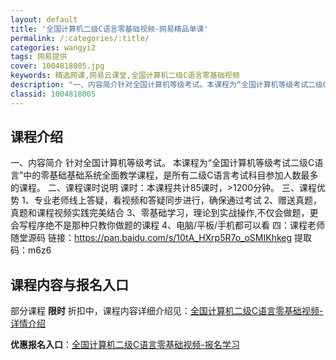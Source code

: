 ```yaml
---
layout: default
title: '全国计算机二级C语言零基础视频-网易精品单课'
permalink: /:categories/:title/
categories: wangyi2
tags: 网易提供
cover: 1004818005.jpg
keywords: 精选网课,网易云课堂,全国计算机二级C语言零基础视频
description: "一、内容简介针对全国计算机等级考试。本课程为“全国计算机等级考试二级C语言”中的零基础基础系统全面教学课程，是所有二级C语言考试科目参加人数最多的课程。二、课程课时说明课时：本课程共计85课"
classid: 1004818005
---
```


## 课程介绍

一、内容简介
    针对全国计算机等级考试。
    本课程为“全国计算机等级考试二级C语言”中的零基础基础系统全面教学课程，是所有二级C语言考试科目参加人数最多的课程。
二、课程课时说明
    课时：本课程共计85课时，>1200分钟。
三、课程优势
    1、专业老师线上答疑，看视频和答疑同步进行，确保通过考试
    2、赠送真题，真题和课程视频实践完美结合
    3、零基础学习，理论到实战操作,不仅会做题，更会写程序绝不是那种只教你做题的课程
    4、电脑/平板/手机都可以看
四：课程老师随堂源码
链接：https://pan.baidu.com/s/10tA_HXrp5R7o_oSMIKhkeg 提取码：m6z6

## 课程内容与报名入口

部分课程 **限时** 折扣中，课程内容详细介绍见：[全国计算机二级C语言零基础视频-详情介绍](https://study.163.com/course/introduction/1004818005.htm?share=1&shareId=1025206652&utm_campaign=share&utm_medium=iphoneShare&utm_source=&utm_u=1025206652)

**优惠报名入口**：[全国计算机二级C语言零基础视频-报名学习](https://study.163.com/course/introduction/1004818005.htm?share=1&shareId=1025206652&utm_campaign=share&utm_medium=iphoneShare&utm_source=&utm_u=1025206652)

